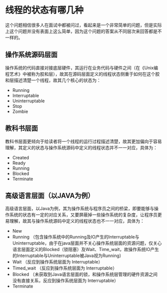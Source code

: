 # 线程的状态有哪几种
这个问题相信很多人在面试中都被问过，看起来是一个非常简单的问题，但是实际上这个问题并没有表面上这么简单，因为这个问题的答案从不同层次来回答都是不一样的。

## 操作系统源码层面
操作系统的代码直接对接底层硬件，其运行在业务代码与硬件之间（在《Unix编程艺术》中被称为胶和层），故其在源码层面定义的线程状态侧重于如何在这个胶和层描述清楚一个线程，故其几个核心的状态为：

- Running
- Interruptable
- Uninterruptable
- Stop
- Zombie

## 教科书层面
教科书层面更倾向于给读者将一个线程的运行过程描述清楚，故其更加偏向于容易理解，其定义的状态与操作系统源码中定义的线程状态并不一一对应，具体为：

- Created
- Ready
- Running
- Blocked
- Terminate


## 高级语言层面（以JAVA为例）
高级语言层面，以Java为例，其为操作系统与程序员之间的桥梁，即要能够与操作系统的状态有一定的对应关系，又要屏蔽掉一些操作系统的复杂度，让程序员更易理解，故其与操作系统源码中定义的线程状态也不一一对应，具体为：

- New
- Running （包含操作系统中的Running及IO产生的Interruptable与Uninterruptable，由于在java层面并不关心操作系统层面的资源问题，仅关心语言层面定义的Blocked（锁阻塞）及Wait、Time_wait，故操作系统IO产生的Interruptable与Uninterruptable被Java视为Running）
- Wait  （反应到操作系统层面为 Interruptable）
- Timed_wait   （反应到操作系统层面为 Interruptable）
- Blocked （未获取到Java语言层面的锁，和操作系统层管理的硬件资源之间没有直接关系，反应到操作系统层面为 Interruptable）
- Terminate
